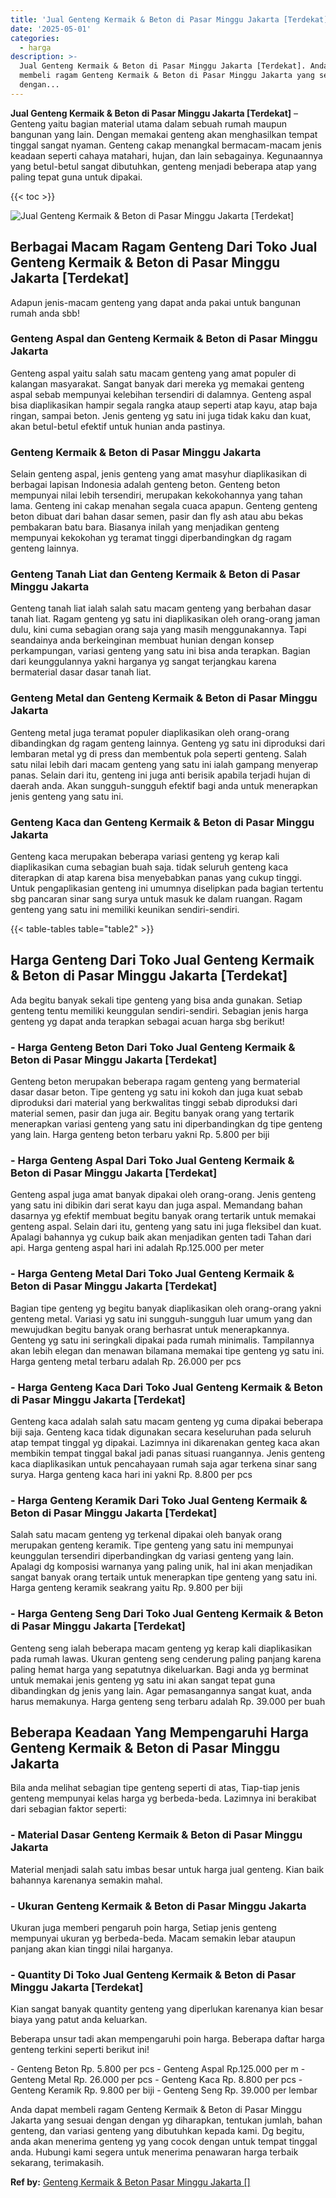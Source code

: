 ```yaml
---
title: 'Jual Genteng Kermaik & Beton di Pasar Minggu Jakarta [Terdekat]'
date: '2025-05-01'
categories:
  - harga
description: >-
  Jual Genteng Kermaik & Beton di Pasar Minggu Jakarta [Terdekat]. Anda dapat
  membeli ragam Genteng Kermaik & Beton di Pasar Minggu Jakarta yang sesuai
  dengan...
---
```


**Jual Genteng Kermaik & Beton di Pasar Minggu Jakarta \[Terdekat\]** – Genteng yaitu bagian material utama dalam sebuah rumah maupun bangunan yang lain. Dengan memakai genteng akan menghasilkan tempat tinggal sangat nyaman. Genteng cakap menangkal bermacam-macam jenis keadaan seperti cahaya matahari, hujan, dan lain sebagainya. Kegunaannya yang betul-betul sangat dibutuhkan, genteng menjadi beberapa atap yang paling tepat guna untuk dipakai.

{{< toc >}}

![Jual Genteng Kermaik & Beton di Pasar Minggu Jakarta [Terdekat]](/images/genteng-minimalis-murah05.png)

## Berbagai Macam Ragam Genteng Dari Toko Jual Genteng Kermaik & Beton di Pasar Minggu Jakarta \[Terdekat\]

Adapun jenis-macam genteng yang dapat anda pakai untuk bangunan rumah anda sbb!

### Genteng Aspal dan Genteng Kermaik & Beton di Pasar Minggu Jakarta

Genteng aspal yaitu salah satu macam genteng yang amat populer di kalangan masyarakat. Sangat banyak dari mereka yg memakai genteng aspal sebab mempunyai kelebihan tersendiri di dalamnya. Genteng aspal bisa diaplikasikan hampir segala rangka ataup seperti atap kayu, atap baja ringan, sampai beton. Jenis genteng yg satu ini juga tidak kaku dan kuat, akan betul-betul efektif untuk hunian anda pastinya.

### Genteng Kermaik & Beton di Pasar Minggu Jakarta

Selain genteng aspal, jenis genteng yang amat masyhur diaplikasikan di berbagai lapisan Indonesia adalah genteng beton. Genteng beton mempunyai nilai lebih tersendiri, merupakan kekokohannya yang tahan lama. Genteng ini cakap menahan segala cuaca apapun. Genteng genteng beton dibuat dari bahan dasar semen, pasir dan fly ash atau abu bekas pembakaran batu bara. Biasanya inilah yang menjadikan genteng mempunyai kekokohan yg teramat tinggi diperbandingkan dg ragam genteng lainnya.

### Genteng Tanah Liat dan Genteng Kermaik & Beton di Pasar Minggu Jakarta

Genteng tanah liat ialah salah satu macam genteng yang berbahan dasar tanah liat. Ragam genteng yg satu ini diaplikasikan oleh orang-orang jaman dulu, kini cuma sebagian orang saja yang masih menggunakannya. Tapi seandainya anda berkeinginan membuat hunian dengan konsep perkampungan, variasi genteng yang satu ini bisa anda terapkan. Bagian dari keunggulannya yakni harganya yg sangat terjangkau karena bermaterial dasar dasar tanah liat.

### Genteng Metal dan Genteng Kermaik & Beton di Pasar Minggu Jakarta

Genteng metal juga teramat populer diaplikasikan oleh orang-orang dibandingkan dg ragam genteng lainnya. Genteng yg satu ini diproduksi dari lembaran metal yg di press dan membentuk pola seperti genteng. Salah satu nilai lebih dari macam genteng yang satu ini ialah gampang menyerap panas. Selain dari itu, genteng ini juga anti berisik apabila terjadi hujan di daerah anda. Akan sungguh-sungguh efektif bagi anda untuk menerapkan jenis genteng yang satu ini.

### Genteng Kaca dan Genteng Kermaik & Beton di Pasar Minggu Jakarta

Genteng kaca merupakan beberapa variasi genteng yg kerap kali diaplikasikan cuma sebagian buah saja. tidak seluruh genteng kaca diterapkan di atap karena bisa menyebabkan panas yang cukup tinggi. Untuk pengaplikasian genteng ini umumnya diselipkan pada bagian tertentu sbg pancaran sinar sang surya untuk masuk ke dalam ruangan. Ragam genteng yang satu ini memiliki keunikan sendiri-sendiri.

{{< table-tables table="table2" >}}

## Harga Genteng Dari Toko Jual Genteng Kermaik & Beton di Pasar Minggu Jakarta \[Terdekat\]

Ada begitu banyak sekali tipe genteng yang bisa anda gunakan. Setiap genteng tentu memiliki keunggulan sendiri-sendiri. Sebagian jenis harga genteng yg dapat anda terapkan sebagai acuan harga sbg berikut!

### \- Harga Genteng Beton Dari Toko Jual Genteng Kermaik & Beton di Pasar Minggu Jakarta \[Terdekat\]

Genteng beton merupakan beberapa ragam genteng yang bermaterial dasar dasar beton. Tipe genteng yg satu ini kokoh dan juga kuat sebab diproduksi dari material yang berkwalitas tinggi sebab diproduksi dari material semen, pasir dan juga air. Begitu banyak orang yang tertarik menerapkan variasi genteng yang satu ini diperbandingkan dg tipe genteng yang lain. Harga genteng beton terbaru yakni Rp. 5.800 per biji

### \- Harga Genteng Aspal Dari Toko Jual Genteng Kermaik & Beton di Pasar Minggu Jakarta \[Terdekat\]

Genteng aspal juga amat banyak dipakai oleh orang-orang. Jenis genteng yang satu ini dibikin dari serat kayu dan juga aspal. Memandang bahan dasarnya yg efektif membuat begitu banyak orang tertarik untuk memakai genteng aspal. Selain dari itu, genteng yang satu ini juga fleksibel dan kuat. Apalagi bahannya yg cukup baik akan menjadikan genten tadi Tahan dari api. Harga genteng aspal hari ini adalah Rp.125.000 per meter

### \- Harga Genteng Metal Dari Toko Jual Genteng Kermaik & Beton di Pasar Minggu Jakarta \[Terdekat\]

Bagian tipe genteng yg begitu banyak diaplikasikan oleh orang-orang yakni genteng metal. Variasi yg satu ini sungguh-sungguh luar umum yang dan mewujudkan begitu banyak orang berhasrat untuk menerapkannya. Genteng yg satu ini seringkali dipakai pada rumah minimalis. Tampilannya akan lebih elegan dan menawan bilamana memakai tipe genteng yg satu ini. Harga genteng metal terbaru adalah Rp. 26.000 per pcs

### \- Harga Genteng Kaca Dari Toko Jual Genteng Kermaik & Beton di Pasar Minggu Jakarta \[Terdekat\]

Genteng kaca adalah salah satu macam genteng yg cuma dipakai beberapa biji saja. Genteng kaca tidak digunakan secara keseluruhan pada seluruh atap tempat tinggal yg dipakai. Lazimnya ini dikarenakan genteg kaca akan membikin tempat tinggal bakal jadi panas situasi ruangannya. Jenis genteng kaca diaplikasikan untuk pencahayaan rumah saja agar terkena sinar sang surya. Harga genteng kaca hari ini yakni Rp. 8.800 per pcs

### \- Harga Genteng Keramik Dari Toko Jual Genteng Kermaik & Beton di Pasar Minggu Jakarta \[Terdekat\]

Salah satu macam genteng yg terkenal dipakai oleh banyak orang merupakan genteng keramik. Tipe genteng yang satu ini mempunyai keunggulan tersendiri diperbandingkan dg variasi genteng yang lain. Apalagi dg komposisi warnanya yang paling unik, hal ini akan menjadikan sangat banyak orang tertaik untuk menerapkan tipe genteng yang satu ini. Harga genteng keramik seakrang yaitu Rp. 9.800 per biji

### \- Harga Genteng Seng Dari Toko Jual Genteng Kermaik & Beton di Pasar Minggu Jakarta \[Terdekat\]

Genteng seng ialah beberapa macam genteng yg kerap kali diaplikasikan pada rumah lawas. Ukuran genteng seng cenderung paling panjang karena paling hemat harga yang sepatutnya dikeluarkan. Bagi anda yg berminat untuk memakai jenis genteng yg satu ini akan sangat tepat guna dibandingkan dg jenis yang lain. Agar pemasangannya sangat kuat, anda harus memakunya. Harga genteng seng terbaru adalah Rp. 39.000 per buah

## Beberapa Keadaan Yang Mempengaruhi Harga Genteng Kermaik & Beton di Pasar Minggu Jakarta

Bila anda melihat sebagian tipe genteng seperti di atas, Tiap-tiap jenis genteng mempunyai kelas harga yg berbeda-beda. Lazimnya ini berakibat dari sebagian faktor seperti:

### \- Material Dasar Genteng Kermaik & Beton di Pasar Minggu Jakarta

Material menjadi salah satu imbas besar untuk harga jual genteng. Kian baik bahannya karenanya semakin mahal.

### \- Ukuran Genteng Kermaik & Beton di Pasar Minggu Jakarta

Ukuran juga memberi pengaruh poin harga, Setiap jenis genteng mempunyai ukuran yg berbeda-beda. Macam semakin lebar ataupun panjang akan kian tinggi nilai harganya.

### \- Quantity Di Toko Jual Genteng Kermaik & Beton di Pasar Minggu Jakarta \[Terdekat\]

Kian sangat banyak quantity genteng yang diperlukan karenanya kian besar biaya yang patut anda keluarkan.

Beberapa unsur tadi akan mempengaruhi poin harga. Beberapa daftar harga genteng terkini seperti berikut ini!

\- Genteng Beton Rp. 5.800 per pcs - Genteng Aspal Rp.125.000 per m - Genteng Metal Rp. 26.000 per pcs - Genteng Kaca Rp. 8.800 per pcs - Genteng Keramik Rp. 9.800 per biji - Genteng Seng Rp. 39.000 per lembar

Anda dapat membeli ragam Genteng Kermaik & Beton di Pasar Minggu Jakarta yang sesuai dengan dengan yg diharapkan, tentukan jumlah, bahan genteng, dan variasi genteng yang dibutuhkan kepada kami. Dg begitu, anda akan menerima genteng yg yang cocok dengan untuk tempat tinggal anda. Hubungi kami segera untuk menerima penawaran harga terbaik sekarang, terimakasih.

**Ref by:**  [Genteng Kermaik & Beton  Pasar Minggu Jakarta []](https://id.wikipedia.org/wiki/Genteng)
